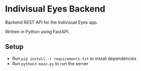 # Indivisual Eyes Backend

Backend REST API for the Indivisual Eyes app.

Written in Python using FastAPI.

## Setup

* Run `pip install -r requirements.txt` to install dependencies
* Run `python3 main.py` to run the server
